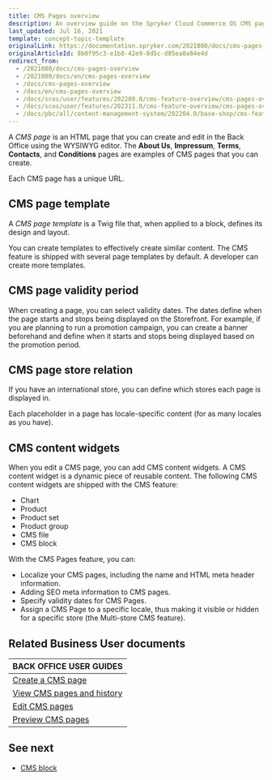 ```yaml
---
title: CMS Pages overview
description: An overview guide on the Spryker Cloud Commerce OS CMS pages functionality.
last_updated: Jul 16, 2021
template: concept-topic-template
originalLink: https://documentation.spryker.com/2021080/docs/cms-pages-overview
originalArticleId: 8b0f95c3-e1b8-42e9-8d5c-d05ea8a84e4d
redirect_from:
  - /2021080/docs/cms-pages-overview
  - /2021080/docs/en/cms-pages-overview
  - /docs/cms-pages-overview
  - /docs/en/cms-pages-overview
  - /docs/scos/user/features/202200.0/cms-feature-overview/cms-pages-overview.html
  - /docs/scos/user/features/202311.0/cms-feature-overview/cms-pages-overview.html
  - /docs/pbc/all/content-management-system/202204.0/base-shop/cms-feature-overview/cms-pages-overview.html
---
```


A *CMS page* is an HTML page that you can create and edit in the Back Office using the WYSIWYG editor. The **About Us**, **Impressum**, **Terms**, **Contacts**, and **Conditions** pages are examples of CMS pages that you can create.

Each CMS page has a unique URL.

## CMS page template

A *CMS page template* is a Twig file that, when applied to a block, defines its design and layout.

You can create templates to effectively create similar content. The CMS feature is shipped with several page templates by default. A developer can create more templates.

## CMS page validity period

When creating a page, you can select validity dates. The dates define when the page starts and stops being displayed on the Storefront. For example, if you are planning to run a promotion campaign, you can create a banner beforehand and define when it starts and stops being displayed based on the promotion period.


## CMS page store relation

If you have an international store, you can define which stores each page is displayed in.

Each placeholder in a page has locale-specific content (for as many locales as you have).

## CMS content widgets

When you edit a CMS page, you can add CMS content widgets. A CMS content widget is a dynamic piece of reusable content. The following CMS content widgets are shipped with the CMS feature:
- Chart
- Product
- Product set
- Product group
- CMS file
- CMS block

With the CMS Pages feature, you can:

- Localize your CMS pages, including the name and HTML meta header information.
- Adding SEO meta information to CMS pages.
- Specify validity dates for CMS Pages.
- Assign a CMS Page to a specific locale, thus making it visible or hidden for a specific store (the Multi-store CMS feature).

## Related Business User documents

|BACK OFFICE USER GUIDES|
|---|
| [Create a CMS page](/docs/pbc/all/content-management-system/{{page.version}}/base-shop/manage-in-the-back-office/pages/create-cms-pages.html)  |
| [View CMS pages and history](/docs/pbc/all/content-management-system/{{page.version}}/base-shop/manage-in-the-back-office/pages/view-cms-pages-and-history.html)  |
| [Edit CMS pages](/docs/pbc/all/content-management-system/{{page.version}}/base-shop/manage-in-the-back-office/pages/edit-cms-pages.html)  |
| [Preview CMS pages](/docs/pbc/all/content-management-system/{{page.version}}/base-shop/manage-in-the-back-office/pages/preview-cms-pages.html)  |


## See next

- [CMS block](/docs/pbc/all/content-management-system/{{page.version}}/base-shop/cms-feature-overview/cms-blocks-overview.html)

